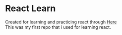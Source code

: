 # React Learn

Created for learning and practicing react through
[Here](https://react.dev/learn/tutorial-tic-tac-toe)
<br>
This was my first repo that i used for learning react.
